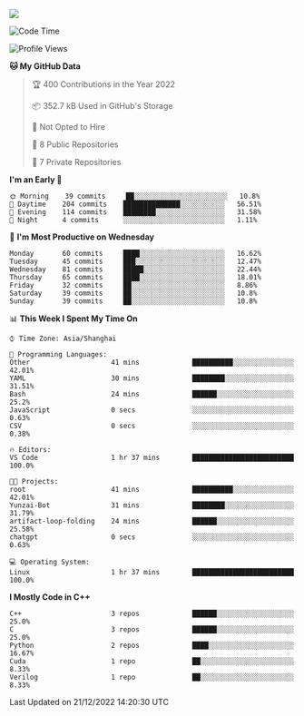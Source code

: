 ![](https://github-readme-stats.vercel.app/api?username=wufeng15226&show_icons=true&count_private=true)
<!-- <div align="center"> <img src="https://stats.justsong.cn/api/leetcode?id=wufeng15226&cn=true"> </div>-->

<!--START_SECTION:waka-->
![Code Time](http://img.shields.io/badge/Code%20Time-1%20hr%2037%20mins-blue)

![Profile Views](http://img.shields.io/badge/Profile%20Views-36-blue)

**🐱 My GitHub Data** 

> 🏆 400 Contributions in the Year 2022
 > 
> 📦 352.7 kB Used in GitHub's Storage 
 > 
> 🚫 Not Opted to Hire
 > 
> 📜 8 Public Repositories 
 > 
> 🔑 7 Private Repositories  
 > 
**I'm an Early 🐤** 

```text
🌞 Morning    39 commits     ██░░░░░░░░░░░░░░░░░░░░░░░   10.8% 
🌆 Daytime    204 commits    ██████████████░░░░░░░░░░░   56.51% 
🌃 Evening    114 commits    ████████░░░░░░░░░░░░░░░░░   31.58% 
🌙 Night      4 commits      ░░░░░░░░░░░░░░░░░░░░░░░░░   1.11%

```
📅 **I'm Most Productive on Wednesday** 

```text
Monday       60 commits     ████░░░░░░░░░░░░░░░░░░░░░   16.62% 
Tuesday      45 commits     ███░░░░░░░░░░░░░░░░░░░░░░   12.47% 
Wednesday    81 commits     █████░░░░░░░░░░░░░░░░░░░░   22.44% 
Thursday     65 commits     ████░░░░░░░░░░░░░░░░░░░░░   18.01% 
Friday       32 commits     ██░░░░░░░░░░░░░░░░░░░░░░░   8.86% 
Saturday     39 commits     ██░░░░░░░░░░░░░░░░░░░░░░░   10.8% 
Sunday       39 commits     ██░░░░░░░░░░░░░░░░░░░░░░░   10.8%

```


📊 **This Week I Spent My Time On** 

```text
⌚︎ Time Zone: Asia/Shanghai

💬 Programming Languages: 
Other                    41 mins             ██████████░░░░░░░░░░░░░░░   42.01% 
YAML                     30 mins             ████████░░░░░░░░░░░░░░░░░   31.51% 
Bash                     24 mins             ██████░░░░░░░░░░░░░░░░░░░   25.2% 
JavaScript               0 secs              ░░░░░░░░░░░░░░░░░░░░░░░░░   0.63% 
CSV                      0 secs              ░░░░░░░░░░░░░░░░░░░░░░░░░   0.38%

🔥 Editors: 
VS Code                  1 hr 37 mins        █████████████████████████   100.0%

🐱‍💻 Projects: 
root                     41 mins             ██████████░░░░░░░░░░░░░░░   42.01% 
Yunzai-Bot               31 mins             ████████░░░░░░░░░░░░░░░░░   31.79% 
artifact-loop-folding    24 mins             ██████░░░░░░░░░░░░░░░░░░░   25.58% 
chatgpt                  0 secs              ░░░░░░░░░░░░░░░░░░░░░░░░░   0.63%

💻 Operating System: 
Linux                    1 hr 37 mins        █████████████████████████   100.0%

```

**I Mostly Code in C++** 

```text
C++                      3 repos             ██████░░░░░░░░░░░░░░░░░░░   25.0% 
C                        3 repos             ██████░░░░░░░░░░░░░░░░░░░   25.0% 
Python                   2 repos             ████░░░░░░░░░░░░░░░░░░░░░   16.67% 
Cuda                     1 repo              ██░░░░░░░░░░░░░░░░░░░░░░░   8.33% 
Verilog                  1 repo              ██░░░░░░░░░░░░░░░░░░░░░░░   8.33%

```



 Last Updated on 21/12/2022 14:20:30 UTC
<!--END_SECTION:waka-->
